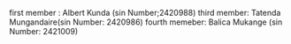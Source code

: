 first member : Albert Kunda (sin Number;2420988)
third member: Tatenda Mungandaire(sin Number: 2420986)
fourth memeber: Balica Mukange (sin Number: 2421009)
